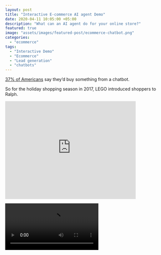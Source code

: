 ```yaml
---
layout: post
title: "Interactive E-commerce AI agent Demo"
date: 2020-04-11 10:05:00 +05:00
description: "What can an AI agent do for your online store?"
featured: true
image: "assets/images/featured-post/ecommerce-chatbot.png"
categories: 
  - "ecommerce"
tags:
  - "Interactive Demo"
  - "Ecommerce"
  - "Lead generation"
  - "chatbots"
---
```


[37% of Americans](https://medium.com/marketing-and-entrepreneurship/11-amazing-facts-you-might-not-know-about-chatbots-8cdf331181f8) say they’d buy something from a chatbot.

So for the holiday shopping season in 2017, LEGO introduced shoppers to Ralph.

<iframe width="420" height="315" src="http://www.youtube.com/embed/dQw4w9WgXcQ" frameborder="0" allowfullscreen></iframe>

![]({{site.baseurl}}/assets/images/lego-bot-ralph.mp4)

